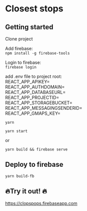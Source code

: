 # Closest stops

## Getting started

Clone project

Add firebase:  
`npm install -g firebase-tools`

Login to firebase:  
`firebase login`

add .env file to project root:  
REACT_APP_APIKEY=  
REACT_APP_AUTHDOMAIN=  
REACT_APP_DATABASEURL=  
REACT_APP_PROJECTID=  
REACT_APP_STORAGEBUCKET=  
REACT_APP_MESSAGINGSENDERID=  
REACT_APP_GMAPS_KEY=  

`yarn`

`yarn start`

or 

`yarn build && firebase serve`

## Deploy to firebase

`yarn build-fb`

## 🔥Try it out! 🔥

https://clopspops.firebaseapp.com
